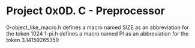 # Project 0x0D. C - Preprocessor
0-object_like_macro.h defines a macro named SIZE as an abbreviation for the token 1024
1-pi.h defines a macro named PI as an abbreviation for the token 3.14159265359
